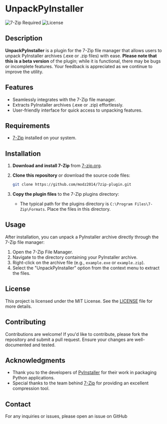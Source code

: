 # UnpackPyInstaller

![7-Zip Required](https://img.shields.io/badge/required-7%2DZip-blue.svg)
![License](https://img.shields.io/badge/license-MIT-green.svg)

## Description

**UnpackPyInstaller** is a plugin for the 7-Zip file manager that allows users to unpack PyInstaller archives (.exe or .zip files) with ease. **Please note that this is a beta version** of the plugin; while it is functional, there may be bugs or incomplete features. Your feedback is appreciated as we continue to improve the utility.

## Features

- Seamlessly integrates with the 7-Zip file manager.
- Extracts PyInstaller archives (.exe or .zip) effortlessly.
- User-friendly interface for quick access to unpacking features.

## Requirements

- [7-Zip](https://www.7-zip.org/download.html) installed on your system.

## Installation

1. **Download and install 7-Zip** from [7-zip.org](https://www.7-zip.org/download.html).
2. **Clone this repository** or download the source code files:
   ```bash
   git clone https://github.com/modz2014/7zip-plugin.git
   ```

3. **Copy the plugin files** to the 7-Zip plugins directory:
   - The typical path for the plugins directory is `C:\Program Files\7-Zip\Formats`. Place the files in this directory.

## Usage

After installation, you can unpack a PyInstaller archive directly through the 7-Zip file manager:

1. Open the 7-Zip File Manager.
2. Navigate to the directory containing your PyInstaller archive.
3. Right-click on the archive file (e.g., `example.exe` or `example.zip`).
4. Select the "UnpackPyInstaller" option from the context menu to extract the files.

## License

This project is licensed under the MIT License. See the [LICENSE](LICENSE) file for more details.

## Contributing

Contributions are welcome! If you'd like to contribute, please fork the repository and submit a pull request. Ensure your changes are well-documented and tested.

## Acknowledgments

- Thank you to the developers of [PyInstaller](https://www.pyinstaller.org/) for their work in packaging Python applications.
- Special thanks to the team behind [7-Zip](https://www.7-zip.org/) for providing an excellent compression tool.

## Contact

For any inquiries or issues, please open an issue on GitHub
